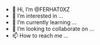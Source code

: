 - 👋 Hi, I’m @FERHAT0XZ
- 👀 I’m interested in ...
- 🌱 I’m currently learning ...
- 💞️ I’m looking to collaborate on ...
- 📫 How to reach me ...

<!---
FERHAT0XZ/FERHAT0XZ is a ✨ special ✨ repository because its `README.md` (this file) appears on your GitHub profile.
You can click the Preview link to take a look at your changes.
--->
